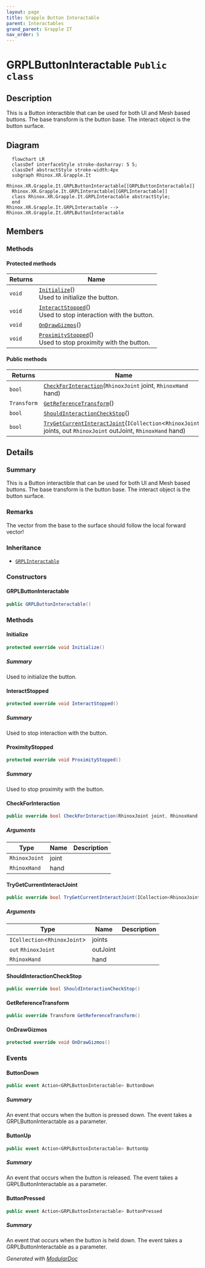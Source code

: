 ```yaml
---
layout: page
title: Grapple Button Interactable
parent: Interactables
grand_parent: Grapple IT
nav_order: 5
---
```


# GRPLButtonInteractable `Public class`

## Description

This is a Button interactible that can be used for both UI and Mesh based buttons. The base transform is the button
base. The interact object is the button surface.

## Diagram

```mermaid
  flowchart LR
  classDef interfaceStyle stroke-dasharray: 5 5;
  classDef abstractStyle stroke-width:4px
  subgraph Rhinox.XR.Grapple.It
  Rhinox.XR.Grapple.It.GRPLButtonInteractable[[GRPLButtonInteractable]]
  Rhinox.XR.Grapple.It.GRPLInteractable[[GRPLInteractable]]
  class Rhinox.XR.Grapple.It.GRPLInteractable abstractStyle;
  end
Rhinox.XR.Grapple.It.GRPLInteractable --> Rhinox.XR.Grapple.It.GRPLButtonInteractable
```

## Members

### Methods

#### Protected  methods

| Returns | Name                                                                                 |
|---------|--------------------------------------------------------------------------------------|
| `void`  | [`Initialize`](#initialize)()<br>Used to initialize the button.                      |
| `void`  | [`InteractStopped`](#interactstopped)()<br>Used to stop interaction with the button. |
| `void`  | [`OnDrawGizmos`](#ondrawgizmos)()                                                    |
| `void`  | [`ProximityStopped`](#proximitystopped)()<br>Used to stop proximity with the button. |

#### Public  methods

| Returns     | Name                                                                                                                                                  |
|-------------|-------------------------------------------------------------------------------------------------------------------------------------------------------|
| `bool`      | [`CheckForInteraction`](#checkforinteraction)(`RhinoxJoint` joint, `RhinoxHand` hand)                                                                 |
| `Transform` | [`GetReferenceTransform`](#getreferencetransform)()                                                                                                   |
| `bool`      | [`ShouldInteractionCheckStop`](#shouldinteractioncheckstop)()                                                                                         |
| `bool`      | [`TryGetCurrentInteractJoint`](#trygetcurrentinteractjoint)(`ICollection`&lt;`RhinoxJoint`&gt; joints, out `RhinoxJoint` outJoint, `RhinoxHand` hand) |

## Details

### Summary

This is a Button interactible that can be used for both UI and Mesh based buttons. The base transform is the button
base. The interact object is the button surface.

### Remarks

The vector from the base to the surface should follow the local forward vector!

### Inheritance

- [
  `GRPLInteractable`
  ](./rhinoxxrgrappleit-GRPLInteractable)

### Constructors

#### GRPLButtonInteractable

```csharp
public GRPLButtonInteractable()
```

### Methods

#### Initialize

```csharp
protected override void Initialize()
```

##### Summary

Used to initialize the button.

#### InteractStopped

```csharp
protected override void InteractStopped()
```

##### Summary

Used to stop interaction with the button.

#### ProximityStopped

```csharp
protected override void ProximityStopped()
```

##### Summary

Used to stop proximity with the button.

#### CheckForInteraction

```csharp
public override bool CheckForInteraction(RhinoxJoint joint, RhinoxHand hand)
```

##### Arguments

| Type          | Name  | Description |
|---------------|-------|-------------|
| `RhinoxJoint` | joint |             |
| `RhinoxHand`  | hand  |             |

#### TryGetCurrentInteractJoint

```csharp
public override bool TryGetCurrentInteractJoint(ICollection<RhinoxJoint> joints, out RhinoxJoint outJoint, RhinoxHand hand)
```

##### Arguments

| Type                               | Name     | Description |
|------------------------------------|----------|-------------|
| `ICollection`&lt;`RhinoxJoint`&gt; | joints   |             |
| `out` `RhinoxJoint`                | outJoint |             |
| `RhinoxHand`                       | hand     |             |

#### ShouldInteractionCheckStop

```csharp
public override bool ShouldInteractionCheckStop()
```

#### GetReferenceTransform

```csharp
public override Transform GetReferenceTransform()
```

#### OnDrawGizmos

```csharp
protected override void OnDrawGizmos()
```

### Events

#### ButtonDown

```csharp
public event Action<GRPLButtonInteractable> ButtonDown
```

##### Summary

An event that occurs when the button is pressed down. The event takes a GRPLButtonInteractable as a parameter.

#### ButtonUp

```csharp
public event Action<GRPLButtonInteractable> ButtonUp
```

##### Summary

An event that occurs when the button is released. The event takes a GRPLButtonInteractable as a parameter.

#### ButtonPressed

```csharp
public event Action<GRPLButtonInteractable> ButtonPressed
```

##### Summary

An event that occurs when the button is held down. The event takes a GRPLButtonInteractable as a parameter.

*Generated with* [*ModularDoc*](https://github.com/hailstorm75/ModularDoc)
